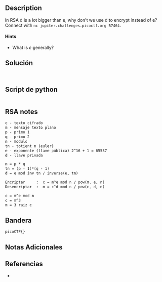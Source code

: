 ## Description

In RSA d is a lot bigger than e, why don't we use d to encrypt instead of e? Connect with `nc jupiter.challenges.picoctf.org 57464`.
#### Hints
- What is $e$ generally?
## Solución

```shell


```


## Script de python
```python

```

## RSA notes
```txt
c - texto cifrado
m - mensaje texto plano
p - primo 1
q - primo 2
n - modulo
tn - totient n (euler)
e - exponente (llave pública) 2^16 + 1 = 65537
d - llave privada

n = p * q
tn = (p - 1)*(q - 1)
d = e mod inv tn / inverse(e, tn)

Encriptar     :  c = m^e mod n / pow(m, e, n)
Desencriptar  :  m = c^d mod n / pow(c, d, n)

c = m^e mod n
c = m^3
m = 3 raiz c
```

## Bandera
```css
picoCTF{}
```
## Notas Adicionales


## Referencias
- 
